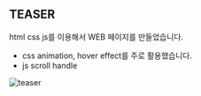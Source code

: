 ## TEASER

html css js를 이용해서
WEB 페이지를 만들었습니다.

+ css animation, hover effect를 주로 활용했습니다.
+ js scroll handle

![teaser](https://user-images.githubusercontent.com/74426470/169352119-07cd10ef-cd8e-46ac-8574-6ea67a4bb5b4.png)
